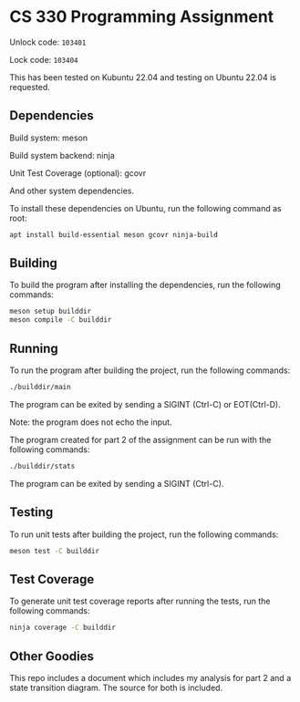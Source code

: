 CS 330 Programming Assignment
=============================

Unlock code: `103401`

Lock code: `103404`

This has been tested on Kubuntu 22.04 and testing on Ubuntu 22.04 is requested.

Dependencies
------------

Build system: meson

Build system backend: ninja

Unit Test Coverage (optional): gcovr

And other system dependencies.

To install these dependencies on Ubuntu, run the following command as root:

```sh
apt install build-essential meson gcovr ninja-build
```

Building
--------

To build the program after installing the dependencies, run the following
commands:

```sh
meson setup builddir
meson compile -C builddir
```

Running
-------

To run the program after building the project, run the following commands:

```sh
./builddir/main
```

The program can be exited by sending a SIGINT (Ctrl-C) or EOT(Ctrl-D).

Note: the program does not echo the input.

The program created for part 2 of the assignment can be run with the following
commands:

```sh
./builddir/stats
```

The program can be exited by sending a SIGINT (Ctrl-C).

Testing
-------

To run unit tests after building the project, run the following commands:

```sh
meson test -C builddir
```

Test Coverage
-------------

To generate unit test coverage reports after running the tests, run the
following commands:

```sh
ninja coverage -C builddir
```

Other Goodies
-------------

This repo includes a document which includes my analysis for part 2 and a state transition diagram. The source for both is included.

